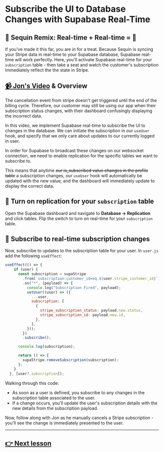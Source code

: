 # Subscribe the UI to Database Changes with Supabase Real-Time

## 🔁 Sequin Remix: Real-time + Real-time = 🧁

If you've made it this far, you are in for a treat. Because Sequin is syncing your Stripe data in real-time to your Supabase database, Supabase real-time will work perfectly. Here, you'll activate Supabase real-time for your `subscription` table - then take a seat and watch the customer's subscription immediately reflect the the state in Stripe.

## [📹 Jon's Video](https://egghead.io/lessons/supabase-subscribe-the-ui-to-database-changes-with-supabase-real-time) & Overview

The cancellation event from stripe doesn't get triggered until the end of the billing cycle. Therefore, our customer may still be using our app when their subscription status changes, with their dashboard confusingly displaying the incorrect data.

In this video, we implement Supabase real-time to subscribe the UI to changes in the database. We can initiate the subscription in our `useUser` hook, and specify that we only care about updates to our currently logged in user.

In order for Supabase to broadcast these changes on our websocket connection, we need to enable replication for the specific tables we want to subscribe to.

This means that anytime ~~our is_subscribed value changes in the profile table~~ a subscription changes, our `useUser` hook will automatically be updated with the new value, and the dashboard will immediately update to display the correct data.

## 🔁 Turn on replication for your `subscription` table

Open the Supabase dashboard and navigate to **Database → Replication** and click tables. Flip the switch to turn on real-time for your `subscription` table.

## 🔁 Subscribe to real-time subscription changes

Now, subscribe to updates to the subscription table for your user. In `user.js` add the following `useEffect`:

```js
useEffect(() => {
    if (user) {
      const subscription = supaStripe
        .from(`subscription:customer_id=eq.${user.stripe_customer_id}`)
        .on("*", (payload) => {
          console.log("Subscription Fired", payload);
          setUser((user) => ({
            ...user,
            subscription: [
              {
                stripe_subscription_status: payload.new.status,
                stripe_subscription_id: payload.new.id,
              },
            ],
          }));
        })
        .subscribe();

      console.log(subscription);

      return () => {
        supaStripe.removeSubscription(subscription);
      };
    }
  }, [user?.subscription]);
```

Walking through this code:

* As soon as a user is defined, you subscribe to any changes in the subscription table associated to the user.
* If a change occurs, you'll update the user's subscription details with the new details from the subscription payload.

Now, follow along with Jon as he manually cancels a Stripe subscription - you'll see the change is immediately presented to the user.

---

## [👉 Next lesson](/26-configure-stripe-for-production-and-deploy-next-js-application-with-vercel)